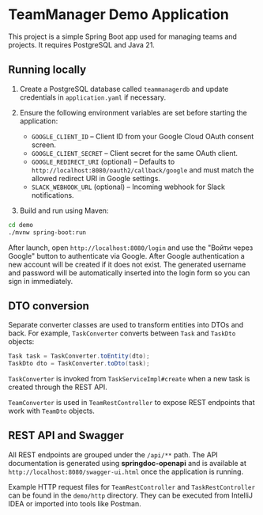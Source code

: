 # TeamManager Demo Application

This project is a simple Spring Boot app used for managing teams and projects. It requires PostgreSQL and Java 21.

## Running locally

1. Create a PostgreSQL database called `teammanagerdb` and update credentials in `application.yaml` if necessary.
2. Ensure the following environment variables are set before starting the application:
   - `GOOGLE_CLIENT_ID` – Client ID from your Google Cloud OAuth consent screen.
   - `GOOGLE_CLIENT_SECRET` – Client secret for the same OAuth client.
   - `GOOGLE_REDIRECT_URI` (optional) – Defaults to `http://localhost:8080/oauth2/callback/google` and must match the allowed redirect URI in Google settings.
   - `SLACK_WEBHOOK_URL` (optional) – Incoming webhook for Slack notifications.


3. Build and run using Maven:

```bash
cd demo
./mvnw spring-boot:run
```

After launch, open `http://localhost:8080/login` and use the "Войти через Google" button to authenticate via Google.
After Google authentication a new account will be created if it does not exist. The generated username and password will be automatically inserted into the login form so you can sign in immediately.



## DTO conversion

Separate converter classes are used to transform entities into DTOs and back. For example, `TaskConverter` converts between `Task` and `TaskDto` objects:

```java
Task task = TaskConverter.toEntity(dto);
TaskDto dto = TaskConverter.toDto(task);
```

`TaskConverter` is invoked from `TaskServiceImpl#create` when a new task is created through the REST API.

`TeamConverter` is used in `TeamRestController` to expose REST endpoints that work with `TeamDto` objects.

## REST API and Swagger

All REST endpoints are grouped under the `/api/**` path. The API documentation
is generated using **springdoc-openapi** and is available at
`http://localhost:8080/swagger-ui.html` once the application is running.

Example HTTP request files for `TeamRestController` and `TaskRestController` can
be found in the `demo/http` directory. They can be executed from IntelliJ IDEA
or imported into tools like Postman.
